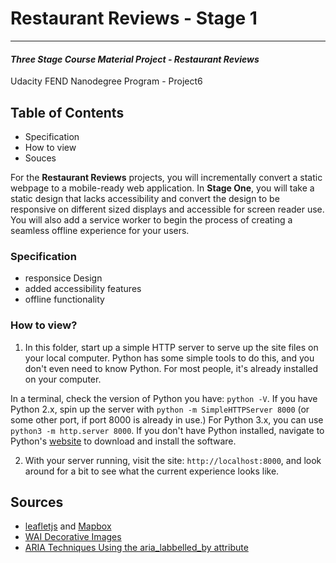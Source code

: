 # Restaurant Reviews - Stage 1
---
#### _Three Stage Course Material Project - Restaurant Reviews_

Udacity FEND Nanodegree Program - Project6

## Table of Contents

* Specification
* How to view
* Souces

For the **Restaurant Reviews** projects, you will incrementally convert a static webpage to a mobile-ready web application. In **Stage One**, you will take a static design that lacks accessibility and convert the design to be responsive on different sized displays and accessible for screen reader use. You will also add a service worker to begin the process of creating a seamless offline experience for your users.

### Specification

* responsice Design
* added accessibility features
* offline functionality

### How to view?

1. In this folder, start up a simple HTTP server to serve up the site files on your local computer. Python has some simple tools to do this, and you don't even need to know Python. For most people, it's already installed on your computer. 

In a terminal, check the version of Python you have: `python -V`. If you have Python 2.x, spin up the server with `python -m SimpleHTTPServer 8000` (or some other port, if port 8000 is already in use.) For Python 3.x, you can use `python3 -m http.server 8000`. If you don't have Python installed, navigate to Python's [website](https://www.python.org/) to download and install the software.

2. With your server running, visit the site: `http://localhost:8000`, and look around for a bit to see what the current experience looks like.


## Sources

* [leafletjs](https://leafletjs.com/) and [Mapbox](https://www.mapbox.com/)
* [WAI Decorative Images](https://www.w3.org/WAI/tutorials/images/decorative/)
* [ARIA Techniques Using the aria_labbelled_by attribute](https://developer.mozilla.org/en-US/docs/Web/Accessibility/ARIA/ARIA_Techniques/)



